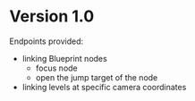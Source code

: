 # Version 1.0

Endpoints provided:
* linking Blueprint nodes
	- focus node
	- open the jump target of the node
* linking levels at specific camera coordinates
